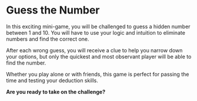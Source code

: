 # Guess the Number
In this exciting mini-game, you will be challenged to guess a hidden number between 1 and 10. You will have to use your logic and intuition to eliminate numbers and find the correct one.

After each wrong guess, you will receive a clue to help you narrow down your options, but only the quickest and most observant player will be able to find the number.

Whether you play alone or with friends, this game is perfect for passing the time and testing your deduction skills.

<strong>Are you ready to take on the challenge?</strong>